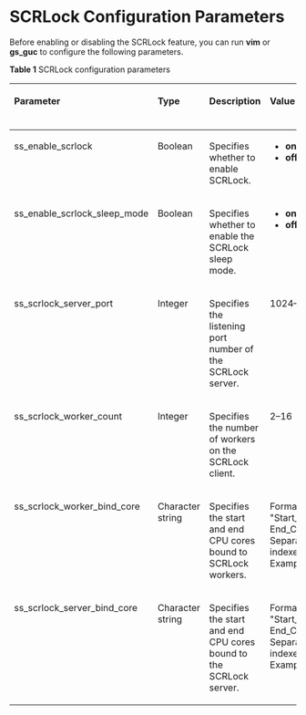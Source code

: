 # SCRLock Configuration Parameters<a name="EN-US_TOPIC_0000001682825270"></a>

Before enabling or disabling the SCRLock feature, you can run  **vim**  or  **gs\_guc**  to configure the following parameters.

**Table  1**  SCRLock configuration parameters

<a name="table2032119112819"></a>
<table><thead align="left"><tr id="en-us_topic_0000001684856952_row153213142814"><th class="cellrowborder" valign="top" width="20%" id="mcps1.2.6.1.1"><p id="en-us_topic_0000001684856952_p1032118122817"><a name="en-us_topic_0000001684856952_p1032118122817"></a><a name="en-us_topic_0000001684856952_p1032118122817"></a>Parameter</p>
</th>
<th class="cellrowborder" valign="top" width="11.32%" id="mcps1.2.6.1.2"><p id="en-us_topic_0000001684856952_p12321612289"><a name="en-us_topic_0000001684856952_p12321612289"></a><a name="en-us_topic_0000001684856952_p12321612289"></a>Type</p>
</th>
<th class="cellrowborder" valign="top" width="27.68%" id="mcps1.2.6.1.3"><p id="en-us_topic_0000001684856952_p1792134743014"><a name="en-us_topic_0000001684856952_p1792134743014"></a><a name="en-us_topic_0000001684856952_p1792134743014"></a>Description</p>
</th>
<th class="cellrowborder" valign="top" width="31.869999999999997%" id="mcps1.2.6.1.4"><p id="en-us_topic_0000001684856952_p03212162814"><a name="en-us_topic_0000001684856952_p03212162814"></a><a name="en-us_topic_0000001684856952_p03212162814"></a>Value Range</p>
</th>
<th class="cellrowborder" valign="top" width="9.13%" id="mcps1.2.6.1.5"><p id="en-us_topic_0000001684856952_p133211811288"><a name="en-us_topic_0000001684856952_p133211811288"></a><a name="en-us_topic_0000001684856952_p133211811288"></a>Default Value</p>
</th>
</tr>
</thead>
<tbody><tr id="en-us_topic_0000001684856952_row113217112281"><td class="cellrowborder" valign="top" width="20%" headers="mcps1.2.6.1.1 "><p id="en-us_topic_0000001684856952_p16921116152919"><a name="en-us_topic_0000001684856952_p16921116152919"></a><a name="en-us_topic_0000001684856952_p16921116152919"></a>ss_enable_scrlock</p>
</td>
<td class="cellrowborder" valign="top" width="11.32%" headers="mcps1.2.6.1.2 "><p id="en-us_topic_0000001684856952_p33216114289"><a name="en-us_topic_0000001684856952_p33216114289"></a><a name="en-us_topic_0000001684856952_p33216114289"></a>Boolean</p>
</td>
<td class="cellrowborder" valign="top" width="27.68%" headers="mcps1.2.6.1.3 "><p id="en-us_topic_0000001684856952_p10321616286"><a name="en-us_topic_0000001684856952_p10321616286"></a><a name="en-us_topic_0000001684856952_p10321616286"></a>Specifies whether to enable SCRLock.</p>
</td>
<td class="cellrowborder" valign="top" width="31.869999999999997%" headers="mcps1.2.6.1.4 "><a name="en-us_topic_0000001684856952_ul259918256327"></a><a name="en-us_topic_0000001684856952_ul259918256327"></a><ul id="en-us_topic_0000001684856952_ul259918256327"><li><strong id="en-us_topic_0000001684856952_b43081815165312"><a name="en-us_topic_0000001684856952_b43081815165312"></a><a name="en-us_topic_0000001684856952_b43081815165312"></a>on</strong>: enable.</li><li><strong id="en-us_topic_0000001684856952_b3105142211534"><a name="en-us_topic_0000001684856952_b3105142211534"></a><a name="en-us_topic_0000001684856952_b3105142211534"></a>off</strong>: disable.</li></ul>
</td>
<td class="cellrowborder" valign="top" width="9.13%" headers="mcps1.2.6.1.5 "><p id="en-us_topic_0000001684856952_p173219132818"><a name="en-us_topic_0000001684856952_p173219132818"></a><a name="en-us_topic_0000001684856952_p173219132818"></a>off</p>
</td>
</tr>
<tr id="en-us_topic_0000001684856952_row1032171132813"><td class="cellrowborder" valign="top" width="20%" headers="mcps1.2.6.1.1 "><p id="en-us_topic_0000001684856952_p962235515324"><a name="en-us_topic_0000001684856952_p962235515324"></a><a name="en-us_topic_0000001684856952_p962235515324"></a>ss_enable_scrlock_sleep_mode</p>
</td>
<td class="cellrowborder" valign="top" width="11.32%" headers="mcps1.2.6.1.2 "><p id="en-us_topic_0000001684856952_p173226192810"><a name="en-us_topic_0000001684856952_p173226192810"></a><a name="en-us_topic_0000001684856952_p173226192810"></a>Boolean</p>
</td>
<td class="cellrowborder" valign="top" width="27.68%" headers="mcps1.2.6.1.3 "><p id="en-us_topic_0000001684856952_p732212192811"><a name="en-us_topic_0000001684856952_p732212192811"></a><a name="en-us_topic_0000001684856952_p732212192811"></a>Specifies whether to enable the SCRLock sleep mode.</p>
</td>
<td class="cellrowborder" valign="top" width="31.869999999999997%" headers="mcps1.2.6.1.4 "><a name="en-us_topic_0000001684856952_ul035519605310"></a><a name="en-us_topic_0000001684856952_ul035519605310"></a><ul id="en-us_topic_0000001684856952_ul035519605310"><li><strong id="en-us_topic_0000001684856952_b8527124935317"><a name="en-us_topic_0000001684856952_b8527124935317"></a><a name="en-us_topic_0000001684856952_b8527124935317"></a>on</strong>: enable.</li><li><strong id="en-us_topic_0000001684856952_b12367135911538"><a name="en-us_topic_0000001684856952_b12367135911538"></a><a name="en-us_topic_0000001684856952_b12367135911538"></a>off</strong>: disable.</li></ul>
</td>
<td class="cellrowborder" valign="top" width="9.13%" headers="mcps1.2.6.1.5 "><p id="en-us_topic_0000001684856952_p432251152820"><a name="en-us_topic_0000001684856952_p432251152820"></a><a name="en-us_topic_0000001684856952_p432251152820"></a>on</p>
</td>
</tr>
<tr id="en-us_topic_0000001684856952_row632219111286"><td class="cellrowborder" valign="top" width="20%" headers="mcps1.2.6.1.1 "><p id="en-us_topic_0000001684856952_p13393103633316"><a name="en-us_topic_0000001684856952_p13393103633316"></a><a name="en-us_topic_0000001684856952_p13393103633316"></a>ss_scrlock_server_port</p>
</td>
<td class="cellrowborder" valign="top" width="11.32%" headers="mcps1.2.6.1.2 "><p id="en-us_topic_0000001684856952_p53227110289"><a name="en-us_topic_0000001684856952_p53227110289"></a><a name="en-us_topic_0000001684856952_p53227110289"></a>Integer</p>
</td>
<td class="cellrowborder" valign="top" width="27.68%" headers="mcps1.2.6.1.3 "><p id="en-us_topic_0000001684856952_p13221810289"><a name="en-us_topic_0000001684856952_p13221810289"></a><a name="en-us_topic_0000001684856952_p13221810289"></a>Specifies the listening port number of the SCRLock server.</p>
</td>
<td class="cellrowborder" valign="top" width="31.869999999999997%" headers="mcps1.2.6.1.4 "><p id="en-us_topic_0000001684856952_p1920015242136"><a name="en-us_topic_0000001684856952_p1920015242136"></a><a name="en-us_topic_0000001684856952_p1920015242136"></a>1024–65535</p>
</td>
<td class="cellrowborder" valign="top" width="9.13%" headers="mcps1.2.6.1.5 "><p id="en-us_topic_0000001684856952_p18913214346"><a name="en-us_topic_0000001684856952_p18913214346"></a><a name="en-us_topic_0000001684856952_p18913214346"></a>8000</p>
</td>
</tr>
<tr id="en-us_topic_0000001684856952_row832210117286"><td class="cellrowborder" valign="top" width="20%" headers="mcps1.2.6.1.1 "><p id="en-us_topic_0000001684856952_p10497618113418"><a name="en-us_topic_0000001684856952_p10497618113418"></a><a name="en-us_topic_0000001684856952_p10497618113418"></a>ss_scrlock_worker_count</p>
</td>
<td class="cellrowborder" valign="top" width="11.32%" headers="mcps1.2.6.1.2 "><p id="en-us_topic_0000001684856952_p13224115281"><a name="en-us_topic_0000001684856952_p13224115281"></a><a name="en-us_topic_0000001684856952_p13224115281"></a>Integer</p>
</td>
<td class="cellrowborder" valign="top" width="27.68%" headers="mcps1.2.6.1.3 "><p id="en-us_topic_0000001684856952_p332217114288"><a name="en-us_topic_0000001684856952_p332217114288"></a><a name="en-us_topic_0000001684856952_p332217114288"></a>Specifies the number of workers on the SCRLock client.</p>
</td>
<td class="cellrowborder" valign="top" width="31.869999999999997%" headers="mcps1.2.6.1.4 "><p id="en-us_topic_0000001684856952_p36595403134"><a name="en-us_topic_0000001684856952_p36595403134"></a><a name="en-us_topic_0000001684856952_p36595403134"></a>2–16</p>
</td>
<td class="cellrowborder" valign="top" width="9.13%" headers="mcps1.2.6.1.5 "><p id="en-us_topic_0000001684856952_p163223112288"><a name="en-us_topic_0000001684856952_p163223112288"></a><a name="en-us_topic_0000001684856952_p163223112288"></a>2</p>
</td>
</tr>
<tr id="en-us_topic_0000001684856952_row1532261192810"><td class="cellrowborder" valign="top" width="20%" headers="mcps1.2.6.1.1 "><p id="en-us_topic_0000001684856952_p8930195020342"><a name="en-us_topic_0000001684856952_p8930195020342"></a><a name="en-us_topic_0000001684856952_p8930195020342"></a>ss_scrlock_worker_bind_core</p>
</td>
<td class="cellrowborder" valign="top" width="11.32%" headers="mcps1.2.6.1.2 "><p id="en-us_topic_0000001684856952_p1032219172810"><a name="en-us_topic_0000001684856952_p1032219172810"></a><a name="en-us_topic_0000001684856952_p1032219172810"></a>Character string</p>
</td>
<td class="cellrowborder" valign="top" width="27.68%" headers="mcps1.2.6.1.3 "><p id="en-us_topic_0000001684856952_p1728795315350"><a name="en-us_topic_0000001684856952_p1728795315350"></a><a name="en-us_topic_0000001684856952_p1728795315350"></a>Specifies the start and end CPU cores bound to SCRLock workers.</p>
</td>
<td class="cellrowborder" valign="top" width="31.869999999999997%" headers="mcps1.2.6.1.4 "><p id="en-us_topic_0000001684856952_p163221915285"><a name="en-us_topic_0000001684856952_p163221915285"></a><a name="en-us_topic_0000001684856952_p163221915285"></a>Format: "Start_CPU_core_index End_CPU_core_index". Separate the two indexes with a space. Example: <strong id="en-us_topic_0000001684856952_b14503203115170"><a name="en-us_topic_0000001684856952_b14503203115170"></a><a name="en-us_topic_0000001684856952_b14503203115170"></a>10 15</strong></p>
</td>
<td class="cellrowborder" valign="top" width="9.13%" headers="mcps1.2.6.1.5 "><p id="en-us_topic_0000001684856952_p1632214122810"><a name="en-us_topic_0000001684856952_p1632214122810"></a><a name="en-us_topic_0000001684856952_p1632214122810"></a>""</p>
</td>
</tr>
<tr id="en-us_topic_0000001684856952_row632218172820"><td class="cellrowborder" valign="top" width="20%" headers="mcps1.2.6.1.1 "><p id="en-us_topic_0000001684856952_p4128839123517"><a name="en-us_topic_0000001684856952_p4128839123517"></a><a name="en-us_topic_0000001684856952_p4128839123517"></a>ss_scrlock_server_bind_core</p>
</td>
<td class="cellrowborder" valign="top" width="11.32%" headers="mcps1.2.6.1.2 "><p id="en-us_topic_0000001684856952_p73229115286"><a name="en-us_topic_0000001684856952_p73229115286"></a><a name="en-us_topic_0000001684856952_p73229115286"></a>Character string</p>
</td>
<td class="cellrowborder" valign="top" width="27.68%" headers="mcps1.2.6.1.3 "><p id="en-us_topic_0000001684856952_p2032210192820"><a name="en-us_topic_0000001684856952_p2032210192820"></a><a name="en-us_topic_0000001684856952_p2032210192820"></a>Specifies the start and end CPU cores bound to the SCRLock server.</p>
</td>
<td class="cellrowborder" valign="top" width="31.869999999999997%" headers="mcps1.2.6.1.4 "><p id="en-us_topic_0000001684856952_p193221162818"><a name="en-us_topic_0000001684856952_p193221162818"></a><a name="en-us_topic_0000001684856952_p193221162818"></a>Format: "Start_CPU_core_index End_CPU_core_index". Separate the two indexes with a space. Example: <strong id="en-us_topic_0000001684856952_b12881145161714"><a name="en-us_topic_0000001684856952_b12881145161714"></a><a name="en-us_topic_0000001684856952_b12881145161714"></a>10 15</strong></p>
</td>
<td class="cellrowborder" valign="top" width="9.13%" headers="mcps1.2.6.1.5 "><p id="en-us_topic_0000001684856952_p83223110285"><a name="en-us_topic_0000001684856952_p83223110285"></a><a name="en-us_topic_0000001684856952_p83223110285"></a>""</p>
</td>
</tr>
</tbody>
</table>

